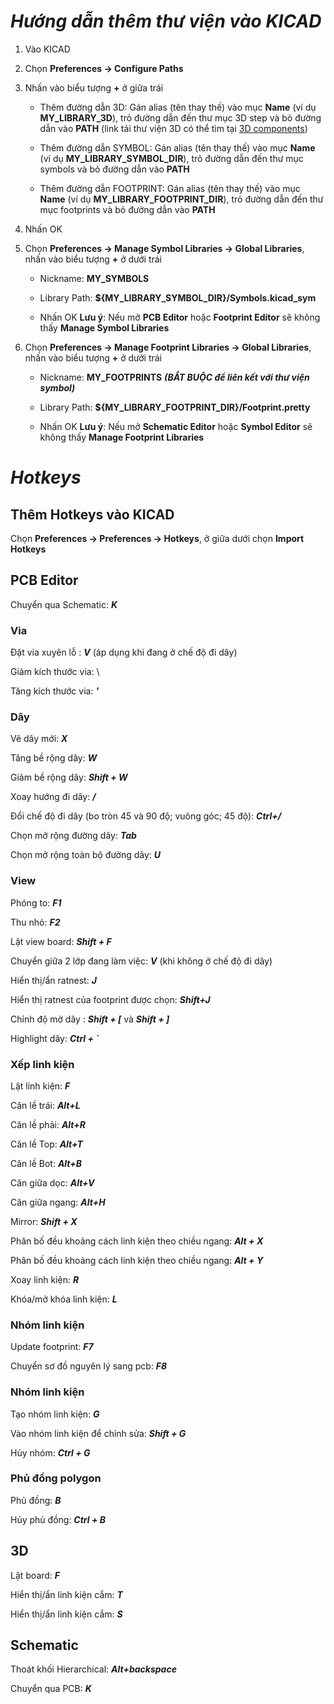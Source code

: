 # __*Hướng dẫn thêm thư viện vào KICAD*__
1. Vào KICAD

2. Chọn **Preferences -> Configure Paths**

3. Nhấn vào biểu tượng **+** ở giữa trái

    - Thêm đường dẫn 3D: Gán alias (tên thay thế) vào mục **Name** (ví dụ **MY_LIBRARY_3D**), trỏ đường dẫn đến thư mục 3D step và bỏ đường dẫn vào **PATH** (link tải thư viện 3D có thể tìm  tại [3D components](https://drive.google.com/drive/folders/1VmwAMi_eRROsyuiOxROkocCbqxLXIBUc))
    
    - Thêm đường dẫn SYMBOL: Gán alias (tên thay thế) vào mục **Name** (ví dụ **MY_LIBRARY_SYMBOL_DIR**), trỏ đường dẫn đến thư mục symbols và bỏ đường dẫn vào **PATH**
    
    - Thêm đường dẫn FOOTPRINT: Gán alias (tên thay thế) vào mục **Name** (ví dụ **MY_LIBRARY_FOOTPRINT_DIR**), trỏ đường dẫn đến thư mục footprints và bỏ đường dẫn vào **PATH**
    

4. Nhấn OK

5. Chọn **Preferences -> Manage Symbol Libraries  -> Global Libraries**, nhấn vào biểu tượng **+** ở dưới trái

    - Nickname: **MY_SYMBOLS**
    
    - Library Path: **${MY_LIBRARY_SYMBOL_DIR}/Symbols.kicad_sym**
    
    - Nhấn OK
**Lưu ý**: Nếu mở **PCB Editor** hoặc **Footprint Editor** sẽ không thấy **Manage Symbol Libraries**

6. Chọn **Preferences -> Manage Footprint Libraries -> Global Libraries**, nhấn vào biểu tượng **+** ở dưới trái

    - Nickname: **MY_FOOTPRINTS** __*(BẮT BUỘC để liên kết với thư viện symbol)*__
    
    - Library Path: **${MY_LIBRARY_FOOTPRINT_DIR}/Footprint.pretty**
    
    - Nhấn OK
**Lưu ý**: Nếu mở **Schematic Editor** hoặc **Symbol Editor** sẽ không thấy **Manage Footprint Libraries**

# __*Hotkeys*__

## Thêm Hotkeys vào KICAD

Chọn **Preferences -> Preferences -> Hotkeys**, ở giữa dưới chọn **Import Hotkeys**


## PCB Editor

Chuyển qua Schematic: __*K*__

### Via

Đặt via xuyên lỗ : __*V*__ (áp dụng khi đang ở chế độ đi dây)

Giảm kích thước via: \

Tăng kích thước via: __*'*__

### Dây

Vẽ dây mới: __*X*__

Tăng bề rộng dây: __*W*__

Giảm bề rộng dây: __*Shift + W*__

Xoay hướng đi dây: __*/*__

Đổi chế độ đi dây (bo tròn 45 và 90 độ; vuông góc; 45 độ): __*Ctrl+/*__

Chọn mở rộng đường dây: __*Tab*__

Chọn mở rộng toàn bộ đường dây: __*U*__

### View

Phóng to: __*F1*__

Thu nhỏ: __*F2*__

Lật view board: __*Shift + F*__

Chuyển giữa 2 lớp đang làm việc: __*V*__ (khi không ở chế độ đi dây)


Hiển thị/ẩn ratnest: __*J*__

Hiển thị ratnest của footprint được chọn: __*Shift+J*__

Chỉnh độ mờ dây : __*Shift + [*__ và __*Shift + ]*__

Highlight dây: __*Ctrl + `*__

### Xếp linh kiện

Lật linh kiện: __*F*__

Căn lề trái: __*Alt+L*__

Căn lề phải: __*Alt+R*__

Căn lề Top: __*Alt+T*__

Căn lề Bot: __*Alt+B*__

Căn giữa dọc: __*Alt+V*__

Căn giữa ngang: __*Alt+H*__

Mirror: __*Shift + X*__

Phân bố đều khoảng cách linh kiện theo chiều ngang: __*Alt + X*__

Phân bố đều khoảng cách linh kiện theo chiều ngang: __*Alt + Y*__

Xoay linh kiện: __*R*__

Khóa/mở khóa linh kiện: __*L*__

### Nhóm linh kiện

Update footprint: __*F7*__

Chuyển sơ đồ nguyên lý sang pcb: __*F8*__

### Nhóm linh kiện

Tạo nhóm linh kiện: __*G*__

Vào nhóm linh kiện để chỉnh sửa: __*Shift + G*__

Hủy nhóm: __*Ctrl + G*__


### Phủ đồng polygon

Phủ đồng: __*B*__

Hủy phủ đồng: __*Ctrl + B*__

## 3D

Lật board: __*F*__

Hiển thị/ẩn linh kiện cắm: __*T*__

Hiển thị/ẩn linh kiện cắm: __*S*__

## Schematic

Thoát khối Hierarchical: __*Alt+backspace*__

Chuyển qua PCB: __*K*__
